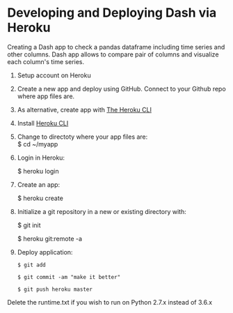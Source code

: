 # Developing and Deploying Dash via Heroku

Creating a Dash app to check a pandas dataframe including time series and other columns. Dash app allows to compare pair of columns and visualize each column's time series. 

1. Setup account on Heroku
2. Create a new app and deploy using GitHub. Connect to your Github repo where app files are. 
3. As alternative, create app with [The Heroku CLI](https://devcenter.heroku.com/articles/heroku-cli#getting-started)
4. Install [Heroku CLI](https://devcenter.heroku.com/articles/heroku-cli#download-and-install)
5. Change to directoty where your app files are:  
    $ cd ~/myapp
6. Login in Heroku:

    $ heroku login   
7. Create an app: 

    $ heroku create
8. Initialize a git repository in a new or existing directory with:

    $ git init
    
    $ heroku git:remote -a <app-name>
9. Deploy application:
   ``` 
   $ git add 
   
   $ git commit -am "make it better"
   
   $ git push heroku master
    ```

Delete the runtime.txt if you wish to run on Python 2.7.x instead of 3.6.x

